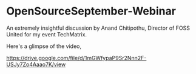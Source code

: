 # OpenSourceSeptember-Webinar
An extremely insightful discussion by Anand Chitipothu, Director of FOSS United for my event TechMatrix.

Here's a glimpse of the video,

https://drive.google.com/file/d/1mGWfypaP9Sr2Nnn2F-USJy7Zo4Aaao7K/view
